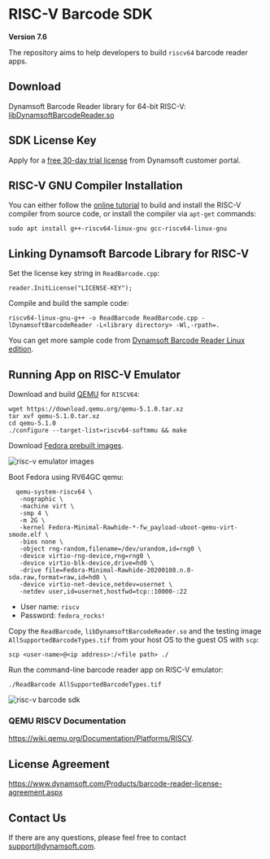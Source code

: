 # RISC-V Barcode SDK 
**Version 7.6**

The repository aims to help developers to build `riscv64` barcode reader apps.

## Download
Dynamsoft Barcode Reader library for 64-bit RISC-V: [libDynamsoftBarcodeReader.so](https://www.dynamsoft.com/handle-download?productId=1000003&productVersionId=1000355&productEditionId=1000007&downloadLink=https://download2.dynamsoft.com/dbr/libDynamsoftBarcodeReader.so)

## SDK License Key
Apply for a [free 30-day trial license](https://www.dynamsoft.com/customer/license/trialLicense) from Dynamsoft customer portal.

## RISC-V GNU Compiler Installation

You can either follow the [online tutorial](https://github.com/riscv/riscv-gnu-toolchain) to build and install the RISC-V compiler from source code, or install the compiler via `apt-get` commands:

```
sudo apt install g++-riscv64-linux-gnu gcc-riscv64-linux-gnu
```

## Linking Dynamsoft Barcode Library for RISC-V
Set the license key string in `ReadBarcode.cpp`:

```
reader.InitLicense("LICENSE-KEY");
```

Compile and build the sample code:

```
riscv64-linux-gnu-g++ -o ReadBarcode ReadBarcode.cpp -lDynamsoftBarcodeReader -L<library directory> -Wl,-rpath=.
```

You can get more sample code from [Dynamsoft Barcode Reader Linux edition](https://www.dynamsoft.com/Downloads/Dynamic-Barcode-Reader-Download.aspx).

## Running App on RISC-V Emulator
Download and build [QEMU](https://www.qemu.org/download/#source) for `RISCV64`:

```
wget https://download.qemu.org/qemu-5.1.0.tar.xz
tar xvf qemu-5.1.0.tar.xz
cd qemu-5.1.0
./configure --target-list=riscv64-softmmu && make
```

Download [Fedora prebuilt images](https://dl.fedoraproject.org/pub/alt/risc-v/repo/virt-builder-images/images/).

![risc-v emulator images](https://www.dynamsoft.com/codepool/wp-content/uploads/2020/09/riscv-emulator-qemu.png)

Boot Fedora using RV64GC qemu:

```
  qemu-system-riscv64 \
   -nographic \
   -machine virt \
   -smp 4 \
   -m 2G \
   -kernel Fedora-Minimal-Rawhide-*-fw_payload-uboot-qemu-virt-smode.elf \
   -bios none \
   -object rng-random,filename=/dev/urandom,id=rng0 \
   -device virtio-rng-device,rng=rng0 \
   -device virtio-blk-device,drive=hd0 \
   -drive file=Fedora-Minimal-Rawhide-20200108.n.0-sda.raw,format=raw,id=hd0 \
   -device virtio-net-device,netdev=usernet \
   -netdev user,id=usernet,hostfwd=tcp::10000-:22
```
- User name: `riscv`
- Password: `fedora_rocks!`

Copy the `ReadBarcode`, `libDynamsoftBarcodeReader.so` and the testing image `AllSupportedBarcodeTypes.tif` from your host OS to the guest OS with `scp`:

```
scp <user-name>@<ip address>:/<file path> ./
```

Run the command-line barcode reader app on RISC-V emulator:

```
./ReadBarcode AllSupportedBarcodeTypes.tif
```

![risc-v barcode sdk](https://www.dynamsoft.com/codepool/wp-content/uploads/2020/09/riscv-barcode-sdk.png)

### QEMU RISCV Documentation 
https://wiki.qemu.org/Documentation/Platforms/RISCV.

## License Agreement
https://www.dynamsoft.com/Products/barcode-reader-license-agreement.aspx

## Contact Us
If there are any questions, please feel free to contact support@dynamsoft.com.
